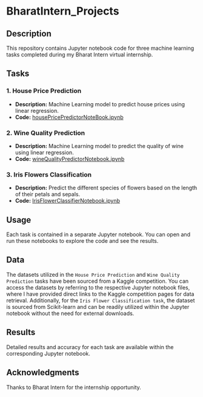 # BharatIntern_Projects
## Description
This repository contains Jupyter notebook code for three machine learning tasks completed during my Bharat Intern virtual internship.

## Tasks

### 1. House Price Prediction
- **Description:** Machine Learning model to predict house prices using linear regression.
- **Code:** [housePricePredictorNoteBook.ipynb](https://github.com/hirakjyoti08/BharatIntern_Projects/tree/main/House%20Price%20Prediction)

### 2. Wine Quality Prediction
- **Description:** Machine Learning model to predict the quality of wine using linear regression.
- **Code:** [wineQualityPredictorNotebook.ipynb](https://github.com/hirakjyoti08/BharatIntern_Projects/tree/main/Wine_Quality_Perdiction)

### 3. Iris Flowers Classification
- **Description:** Predict the different species of flowers based on the length of their petals and sepals.
- **Code:** [IrisFlowerClassifierNotebook.ipynb](https://github.com/hirakjyoti08/BharatIntern_Projects/tree/main/iris_flower)

## Usage
Each task is contained in a separate Jupyter notebook. You can open and run these notebooks to explore the code and see the results.

## Data
The datasets utilized in the `House Price Prediction` and `Wine Quality Prediction` tasks have been sourced from a Kaggle competition. You can access the datasets by referring to the respective Jupyter notebook files, where I have provided direct links to the Kaggle competition pages for data retrieval.
Additionally, for the `Iris Flower Classification task`, the dataset is sourced from Scikit-learn and can be readily utilized within the Jupyter notebook without the need for external downloads.

## Results
Detailed results and accuracy for each task are available within the corresponding Jupyter notebook.

## Acknowledgments
Thanks to Bharat Intern for the internship opportunity.
